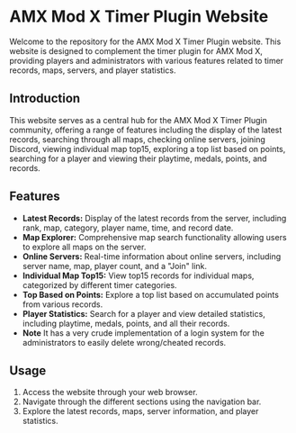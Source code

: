 # AMX Mod X Timer Plugin Website

Welcome to the repository for the AMX Mod X Timer Plugin website. This website is designed to complement the timer plugin for AMX Mod X, providing players and administrators with various features related to timer records, maps, servers, and player statistics.

## Introduction

This website serves as a central hub for the AMX Mod X Timer Plugin community, offering a range of features including the display of the latest records, searching through all maps, checking online servers, joining Discord, viewing individual map top15, exploring a top list based on points, searching for a player and viewing their playtime, medals, points, and records.

## Features

- **Latest Records:** Display of the latest records from the server, including rank, map, category, player name, time, and record date.
- **Map Explorer:** Comprehensive map search functionality allowing users to explore all maps on the server.
- **Online Servers:** Real-time information about online servers, including server name, map, player count, and a "Join" link.
- **Individual Map Top15:** View top15 records for individual maps, categorized by different timer categories.
- **Top Based on Points:** Explore a top list based on accumulated points from various records.
- **Player Statistics:** Search for a player and view detailed statistics, including playtime, medals, points, and all their records.
- **Note** It has a very crude implementation of a login system for the administrators to easily delete wrong/cheated records. 

## Usage

1. Access the website through your web browser.
2. Navigate through the different sections using the navigation bar.
3. Explore the latest records, maps, server information, and player statistics.
